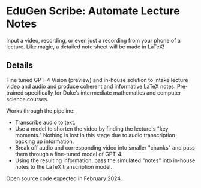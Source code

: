 # EduGen Scribe: Automate Lecture Notes

Input a video, recording, or even just a recording from your phone of a lecture. Like magic, a detailed note sheet will be made in LaTeX! 

## Details 

Fine tuned GPT-4 Vision (preview) and in-house solution to intake lecture video and audio and produce coherent and informative LaTeX notes. Pre-trained specifically for Duke’s intermediate mathematics and computer science courses.

Works through the pipeline: 
- Transcribe audio to text. 
- Use a model to shorten the video by finding the lecture's "key moments." Nothing is lost in this stage due to audio transcription backing up information. 
- Break off audio and corresponding video into smaller "chunks" and pass them through a fine-tuned model of GPT-4. 
- Using the resulting information, pass the simulated "notes" into in-house notes to the LaTeX transcription model.

Open source code expected in February 2024.

